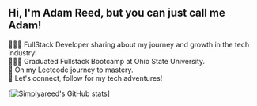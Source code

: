 ## Hi, I'm Adam Reed, but you can just call me Adam!

👩🏻‍💻 FullStack Developer sharing about my journey and growth in the tech industry!<br/>
👩🏻‍🎓 Graduated Fullstack Bootcamp at Ohio State University.<br/>
🧠 On my Leetcode journey to mastery.<br/>
🤝 Let's connect, follow for my tech adventures!<br/>

[![Simplyareed's GitHub stats](https://github-readme-stats.vercel.app/api?username=Simplyareed&theme=panda&show_icons=true)]
